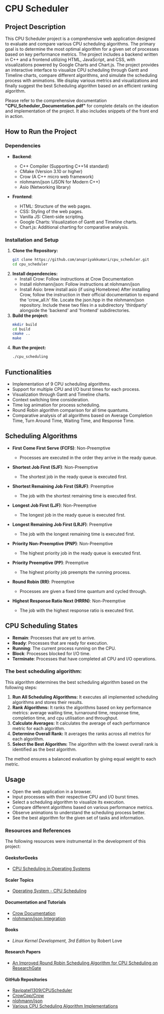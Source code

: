 # CPU Scheduler

## Project Description

This CPU Scheduler project is a comprehensive web application designed to evaluate and compare various CPU scheduling algorithms. The primary goal is to determine the most optimal algorithm for a given set of processes based on key performance metrics. The project includes a backend written in C++ and a frontend utilizing HTML, JavaScript, and CSS, with visualizations powered by Google Charts and Chart.js. The project provides an interactive interface to visualize CPU scheduling through Gantt and Timeline charts, compare different algorithms, and simulate the scheduling process with animations. We display various metrics and visualizations and finally suggest the best Scheduling algorithm based on an efficient ranking algorithm.


Please refer to the comprehensive documentation **"CPU_Scheduler_Documentation.pdf"** for complete details on the ideation and implementation of the project. It also includes snippets of the front end in action.

## How to Run the Project

### Dependencies

- **Backend**:
   - C++ Compiler (Supporting C++14 standard)
   - CMake (Version 3.10 or higher)
   - Crow (A C++ micro web framework)
   - nlohmann/json (JSON for Modern C++)
   - Asio (Networking library)
  
- **Frontend**:
  - HTML: Structure of the web pages.
  - CSS: Styling of the web pages.
  - Vanilla JS: Client-side scripting.
  - Google Charts: Visualization of Gantt and Timeline charts.
  - Chart.js: Additional charting for comparative analysis.


### Installation and Setup

1. **Clone the Repository:**
   ```bash
   git clone https://github.com/anupriyakkumari/cpu_scheduler.git
   cd cpu_scheduler
   
2. **Install dependencies:**
   - Install Crow: Follow instructions at Crow Documentation
   - Install nlohmann/json: Follow instructions at nlohmann/json
   - Install Asio: brew install asio (if using Homebrew)
After installing Crow, follow the instruction in their official documentation to expand the 'crow_all.h' file.
Locate the json.hpp in the nlohmann/json repository. Include these two files in a subdirectory 'thirdparty' alongside the 'backend' and 'frontend' subdirectories.
3. **Build the project:**
   ```bash
   mkdir build
   cd build
   cmake ..
   make
4. **Run the project:**
   ``` bash
   ./cpu_scheduling

## Functionalities
- Implementation of 9 CPU scheduling algorithms.
- Support for multiple CPU and I/O burst times for each process.
- Visualization through Gantt and Timeline charts.
- Context switching time consideration.
- Time log animation for process scheduling.
- Round Robin algorithm comparison for all time quantums.
- Comparative analysis of all algorithms based on Average Completion Time, Turn Around Time, Waiting Time, and Response Time.

## Scheduling Algorithms
- **First Come First Serve (FCFS)**: Non-Preemptive
  - Processes are executed in the order they arrive in the ready queue.
  
- **Shortest Job First (SJF)**: Non-Preemptive
  - The shortest job in the ready queue is executed first.
  
- **Shortest Remaining Job First (SRJF)**: Preemptive
  - The job with the shortest remaining time is executed first.
  
- **Longest Job First (LJF)**: Non-Preemptive
  - The longest job in the ready queue is executed first.
  
- **Longest Remaining Job First (LRJF)**: Preemptive
  - The job with the longest remaining time is executed first.
  
- **Priority Non-Preemptive (PNP)**: Non-Preemptive
  - The highest priority job in the ready queue is executed first.
  
- **Priority Preemptive (PP)**: Preemptive
  - The highest priority job preempts the running process.
  
- **Round Robin (RR)**: Preemptive
  - Processes are given a fixed time quantum and cycled through.
  
- **Highest Response Ratio Next (HRRN)**: Non-Preemptive
  - The job with the highest response ratio is executed first.

## CPU Scheduling States
- **Remain**: Processes that are yet to arrive.
- **Ready**: Processes that are ready for execution.
- **Running**: The current process running on the CPU.
- **Block**: Processes blocked for I/O time.
- **Terminate**: Processes that have completed all CPU and I/O operations.

### The best scheduling algorithm:

This algorithm determines the best scheduling algorithm based on the following steps:

1. **Run All Scheduling Algorithms:** It executes all implemented scheduling algorithms and stores their results.
2. **Rank Algorithms:** It ranks the algorithms based on key performance metrics: average waiting time, turnaround time, response time, completion time, and cpu utilisation and throughput.
3. **Calculate Averages:** It calculates the average of each performance metric for each algorithm.
4. **Determine Overall Rank:** It averages the ranks across all metrics for each algorithm.
5. **Select the Best Algorithm:** The algorithm with the lowest overall rank is identified as the best algorithm.

The method ensures a balanced evaluation by giving equal weight to each metric.


## Usage
- Open the web application in a browser.
- Input processes with their respective CPU and I/O burst times.
- Select a scheduling algorithm to visualize its execution.
- Compare different algorithms based on various performance metrics.
- Observe animations to understand the scheduling process better.
- See the best algorithm for the given set of tasks and information.

### Resources and References

The following resources were instrumental in the development of this project:

#### GeeksforGeeks
- [CPU Scheduling in Operating Systems](https://www.geeksforgeeks.org/cpu-scheduling-in-operating-systems/)

#### Scaler Topics
- [Operating System - CPU Scheduling](https://www.scaler.com/topics/operating-system/cpu-scheduling/)

#### Documentation and Tutorials
- [Crow Documentation](https://crowcpp.org/master/getting_started/setup/linux/)
- [nlohmann/json Integration](https://json.nlohmann.me/integration/)

#### Books
- *Linux Kernel Development, 3rd Edition* by Robert Love

#### Research Papers
- [An Improved Round Robin Scheduling Algorithm for CPU Scheduling on ResearchGate](https://www.researchgate.net/publication/49619229_An_Improved_Round_Robin_Schedduling_Algorithm_for_CPU_Scheduling)

#### GitHub Repositories
- [Ravipatel1309/CPUScheduler](https://github.com/Ravipatel1309/CPUScheduler)
- [CrowCpp/Crow](https://github.com/CrowCpp/Crow)
- [nlohmann/json](https://github.com/nlohmann/json)
- [Various CPU Scheduling Algorithm Implementations](https://github.com/search?q=CPU+Scheduling+Algorithms)

